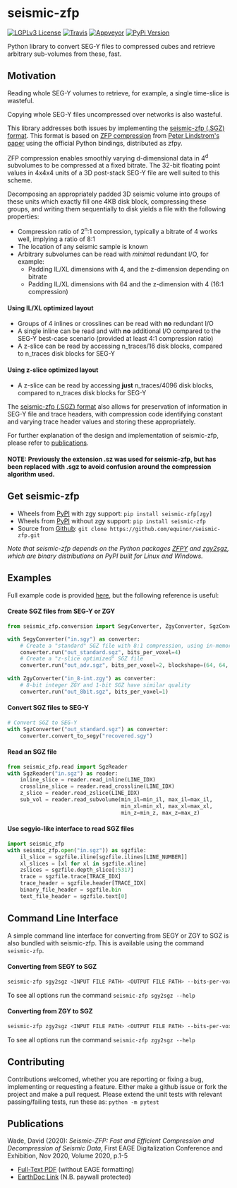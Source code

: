 # seismic-zfp #

[![LGPLv3 License](https://img.shields.io/badge/License-LGPL%20v3-green.svg)](https://opensource.org/licenses/)
[![Travis](https://travis-ci.org/equinor/seismic-zfp.svg?branch=master)](https://travis-ci.org/equinor/seismic-zfp)
[![Appveyor](https://ci.appveyor.com/api/projects/status/dta3y1ge7lasamis?svg=true)](https://ci.appveyor.com/project/da-wad/seismic-zfp)
[![PyPi Version](https://img.shields.io/pypi/v/seismic-zfp.svg)](https://pypi.org/project/seismic-zfp/)

Python library to convert SEG-Y files to compressed cubes and retrieve arbitrary sub-volumes from these, fast.

## Motivation ##

Reading whole SEG-Y volumes to retrieve, for example, a single time-slice is wasteful.

Copying whole SEG-Y files uncompressed over networks is also wasteful.

This library addresses both issues by implementing the [seismic-zfp (.SGZ) format](docs/file-specification.md).
This format is based on [ZFP compression](https://computing.llnl.gov/projects/floating-point-compression)
from [Peter Lindstrom's paper](https://www.researchgate.net/publication/264417607_Fixed-Rate_Compressed_Floating-Point_Arrays)
using the official Python bindings, distributed as zfpy.


ZFP compression enables smoothly varying d-dimensional data in 4<sup>d</sup> subvolumes 
to be compressed at a fixed bitrate. The 32-bit floating point values in 4x4x4 units
of a 3D post-stack SEG-Y file are well suited to this scheme. 

Decomposing an appropriately padded 3D seismic volume into groups of these units which 
exactly fill one 4KB disk block, compressing these groups, and writing them sequentially 
to disk yields a file with the following properties:
- Compression ratio of 2<sup>n</sup>:1 compression, 
typically a bitrate of 4 works well, implying a ratio of 8:1
- The location of any seismic sample is known
- Arbitrary subvolumes can be read with *minimal* redundant I/O, for example:
  - Padding IL/XL dimensions with 4, and the z-dimension depending on bitrate
  - Padding IL/XL dimensions with 64 and the z-dimension with 4 (16:1 compression)
#### Using IL/XL optimized layout ###
- Groups of 4 inlines or crosslines can be read with **no** redundant I/O
- A single inline can be read and with **no** additional I/O compared to the SEG-Y 
best-case scenario (provided at least 4:1 compression ratio)
- A z-slice can be read by accessing n_traces/16 disk blocks, 
compared to n_traces disk blocks for SEG-Y
#### Using z-slice optimized layout ####
- A z-slice can be read by accessing **just** n_traces/4096 disk blocks, 
compared to n_traces disk blocks for SEG-Y

The [seismic-zfp (.SGZ) format](docs/file-specification.md) also allows for preservation of information in 
SEG-Y file and trace headers, with compression code identifying constant 
and varying trace header values and storing these appropriately.

For further explanation of the design and implementation of seismic-zfp, please refer to [publications](#publications).

#### NOTE: Previously the extension .sz was used for seismic-zfp, but has been replaced with .sgz to avoid confusion around the compression algorithm used.

## Get seismic-zfp
- Wheels from [PyPI](https://pypi.org/project/seismic-zfp/) with zgy support: `pip install seismic-zfp[zgy]`
- Wheels from [PyPI](https://pypi.org/project/seismic-zfp/) without zgy support: `pip install seismic-zfp`
- Source from [Github](https://github.com/equinor/seismic-zfp): `git clone https://github.com/equinor/seismic-zfp.git`

*Note that seismic-zfp depends on the Python packages [ZFPY](https://pypi.org/project/zfpy/) and [zgy2sgz](https://pypi.org/project/zgy2sgz/), which are binary distributions on PyPI built for Linux and Windows.*

## Examples ##

Full example code is provided [here](examples), but the following reference is useful:

#### Create SGZ files from SEG-Y or ZGY ####

```python
from seismic_zfp.conversion import SegyConverter, ZgyConverter, SgzConverter

with SegyConverter("in.sgy") as converter:
    # Create a "standard" SGZ file with 8:1 compression, using in-memory method
    converter.run("out_standard.sgz", bits_per_voxel=4)
    # Create a "z-slice optimized" SGZ file
    converter.run("out_adv.sgz", bits_per_voxel=2, blockshape=(64, 64, 4))
                  
with ZgyConverter("in_8-int.zgy") as converter:
    # 8-bit integer ZGY and 1-bit SGZ have similar quality
    converter.run("out_8bit.sgz", bits_per_voxel=1)
```

#### Convert SGZ files to SEG-Y ####

```python
# Convert SGZ to SEG-Y
with SgzConverter("out_standard.sgz") as converter:
    converter.convert_to_segy("recovered.sgy")
```

#### Read an SGZ file ####
```python
from seismic_zfp.read import SgzReader
with SgzReader("in.sgz") as reader:
    inline_slice = reader.read_inline(LINE_IDX)
    crossline_slice = reader.read_crossline(LINE_IDX)
    z_slice = reader.read_zslice(LINE_IDX)
    sub_vol = reader.read_subvolume(min_il=min_il, max_il=max_il, 
                                    min_xl=min_xl, max_xl=max_xl, 
                                    min_z=min_z, max_z=max_z)
```

#### Use segyio-like interface to read SGZ files ####
```python
import seismic_zfp
with seismic_zfp.open("in.sgz")) as sgzfile:
    il_slice = sgzfile.iline[sgzfile.ilines[LINE_NUMBER]]
    xl_slices = [xl for xl in sgzfile.xline]
    zslices = sgzfile.depth_slice[:5317]
    trace = sgzfile.trace[TRACE_IDX]
    trace_header = sgzfile.header[TRACE_IDX]
    binary_file_header = sgzfile.bin
    text_file_header = sgzfile.text[0]
```

## Command Line Interface
A simple command line interface for converting from SEGY or ZGY to SGZ is also bundled with seismic-zfp. This is available using the command `seismic-zfp`.

#### Converting from SEGY to SGZ
```bash
seismic-zfp sgy2sgz <INPUT FILE PATH> <OUTPUT FILE PATH> --bits-per-voxel 4
```
To see all options run the command `seismic-zfp sgy2sgz --help`

#### Converting from ZGY to SGZ
```bash
seismic-zfp zgy2sgz <INPUT FILE PATH> <OUTPUT FILE PATH> --bits-per-voxel 4
```
To see all options run the command `seismic-zfp zgy2sgz --help`

## Contributing
Contributions welcomed, whether you are reporting or fixing a bug, implementing or requesting a feature. Either make a github issue or fork the project and make a pull request. Please extend the unit tests with relevant passing/failing tests, run these as: `python -m pytest`

## Publications
Wade, David (2020): _Seismic-ZFP: Fast and Efficient Compression and Decompression of Seismic Data_, First EAGE Digitalization Conference and Exhibition, Nov 2020, Volume 2020, p.1-5
- [Full-Text PDF](docs/EAGE_extended-abstract.pdf) (without EAGE formatting)
- [EarthDoc Link](https://www.earthdoc.org/content/papers/10.3997/2214-4609.202032080) (N.B. paywall protected)
